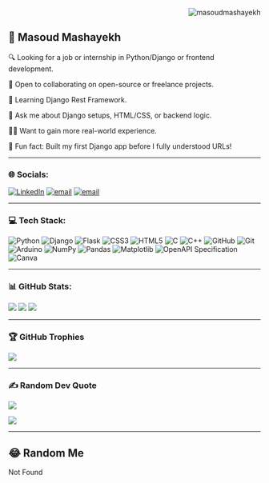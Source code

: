 <p align="right"> <img src="https://komarev.com/ghpvc/?username=masoudmashayekh&label=Profile%20views&color=0e75b6&style=flat" alt="masoudmashayekh" /> </p>

## 💫 Masoud Mashayekh
🔍 Looking for a job or internship in Python/Django or frontend development.

🤝 Open to collaborating on open-source or freelance projects.

🧠 Learning Django Rest Framework.

💬 Ask me about Django setups, HTML/CSS, or backend logic.

🙋‍♂️ Want to gain more real-world experience.

🎯 Fun fact: Built my first Django app before I fully understood URLs!

<hr>

### 🌐 Socials:
[![LinkedIn](https://img.shields.io/badge/LinkedIn-%230077B5.svg?logo=linkedin&logoColor=white)](https://www.linkedin.com/in/masoud-mashayekh-472b57189/) 
[![email](https://img.shields.io/badge/Email-D14836?logo=gmail&logoColor=white)](mailto:masoudmashayekh00@gmail.com) 
[![email](https://img.shields.io/badge/Freelance%20Job-green)](https://www.fiverr.com/masoud_92/create-a-custom-python-automation-script-for-web-scraping-data-entry-api-tasks) 
<hr>

### 💻 Tech Stack:
![Python](https://img.shields.io/badge/python-3670A0?style=for-the-badge&logo=python&logoColor=ffdd54) 
![Django](https://img.shields.io/badge/django-%23092E20.svg?style=for-the-badge&logo=django&logoColor=white) 
![Flask](https://img.shields.io/badge/flask-%23000.svg?style=for-the-badge&logo=flask&logoColor=white) 
![CSS3](https://img.shields.io/badge/css3-%231572B6.svg?style=for-the-badge&logo=css3&logoColor=white)
![HTML5](https://img.shields.io/badge/html5-%23E34F26.svg?style=for-the-badge&logo=html5&logoColor=white) 
![C](https://img.shields.io/badge/c-%2300599C.svg?style=for-the-badge&logo=c&logoColor=white)
![C++](https://img.shields.io/badge/c++-%2300599C.svg?style=for-the-badge&logo=c%2B%2B&logoColor=white)
![GitHub](https://img.shields.io/badge/github-%23121011.svg?style=for-the-badge&logo=github&logoColor=white) 
![Git](https://img.shields.io/badge/git-%23F05033.svg?style=for-the-badge&logo=git&logoColor=white) 
![Arduino](https://img.shields.io/badge/-Arduino-00979D?style=for-the-badge&logo=Arduino&logoColor=white) 
![NumPy](https://img.shields.io/badge/numpy-%23013243.svg?style=for-the-badge&logo=numpy&logoColor=white) 
![Pandas](https://img.shields.io/badge/pandas-%23150458.svg?style=for-the-badge&logo=pandas&logoColor=white) 
![Matplotlib](https://img.shields.io/badge/Matplotlib-%23ffffff.svg?style=for-the-badge&logo=Matplotlib&logoColor=black) 
![OpenAPI Specification](https://img.shields.io/badge/openapiinitiative-%23000000.svg?style=for-the-badge&logo=openapiinitiative&logoColor=white) 
![Canva](https://img.shields.io/badge/Canva-%2300C4CC.svg?style=for-the-badge&logo=Canva&logoColor=white) 
<hr>

### 📊 GitHub Stats:
![](https://github-readme-stats.vercel.app/api?username=masoudmashayekh&theme=default_repocard&hide_border=true&include_all_commits=true&count_private=false)
![](https://github-readme-stats.vercel.app/api/top-langs/?username=masoudmashayekh&theme=default_repocard&hide_border=true&include_all_commits=true&count_private=false&layout=compact)
![](https://nirzak-streak-stats.vercel.app/?user=masoudmashayekh&theme=default_repocard&hide_border=true)<br/>

<hr>

### 🏆 GitHub Trophies
![](https://github-profile-trophy.vercel.app/?username=masoudmashayekh&theme=default_repocard&no-frame=true&no-bg=true&margin-w=4)
<hr>

### ✍️ Random Dev Quote
 
 ![](https://quotes-github-readme.vercel.app/api?type=horizontal&theme=light)

[![](https://visitcount.itsvg.in/api?id=masoudmashayekh&icon=0&color=0)](https://visitcount.itsvg.in)<br>

 <hr>
 
## 😂 Random Me
  Not Found
  
<!-- Proudly created with GPRM ( https://gprm.itsvg.in ) -->
